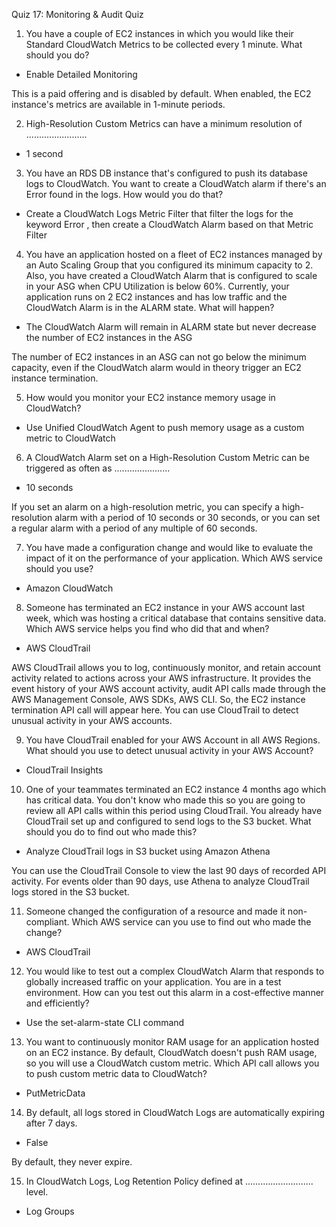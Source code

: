 Quiz 17: Monitoring & Audit Quiz

1. You have a couple of EC2 instances in which you would like their Standard CloudWatch Metrics to be collected every 1 minute. What should you do?

- Enable Detailed Monitoring

This is a paid offering and is disabled by default. When enabled, the EC2 instance's metrics are available in 1-minute periods.

2. High-Resolution Custom Metrics can have a minimum resolution of ........................

- 1 second

3. You have an RDS DB instance that's configured to push its database logs to CloudWatch. You want to create a CloudWatch alarm if there's an Error found in the logs. How would you do that?

- Create a CloudWatch Logs Metric Filter that filter the logs for the keyword Error , then create a CloudWatch Alarm based on that Metric Filter

4. You have an application hosted on a fleet of EC2 instances managed by an Auto Scaling Group that you configured its minimum capacity to 2. Also, you have created a CloudWatch Alarm that is configured to scale in your ASG when CPU Utilization is below 60%. Currently, your application runs on 2 EC2 instances and has low traffic and the CloudWatch Alarm is in the ALARM state. What will happen?

- The CloudWatch Alarm will remain in ALARM state but never decrease the number of EC2 instances in the ASG

The number of EC2 instances in an ASG can not go below the minimum capacity, even if the CloudWatch alarm would in theory trigger an EC2 instance termination.

5. How would you monitor your EC2 instance memory usage in CloudWatch?

- Use Unified CloudWatch Agent to push memory usage as a custom metric to CloudWatch

6. A CloudWatch Alarm set on a High-Resolution Custom Metric can be triggered as often as ......................

- 10 seconds

If you set an alarm on a high-resolution metric, you can specify a high-resolution alarm with a period of 10 seconds or 30 seconds, or you can set a regular alarm with a period of any multiple of 60 seconds.

7. You have made a configuration change and would like to evaluate the impact of it on the performance of your application. Which AWS service should you use?

- Amazon CloudWatch

8. Someone has terminated an EC2 instance in your AWS account last week, which was hosting a critical database that contains sensitive data. Which AWS service helps you find who did that and when?

- AWS CloudTrail

AWS CloudTrail allows you to log, continuously monitor, and retain account activity related to actions across your AWS infrastructure. It provides the event history of your AWS account activity, audit API calls made through the AWS Management Console, AWS SDKs, AWS CLI. So, the EC2 instance termination API call will appear here. You can use CloudTrail to detect unusual activity in your AWS accounts.

9. You have CloudTrail enabled for your AWS Account in all AWS Regions. What should you use to detect unusual activity in your AWS Account?

- CloudTrail Insights

10. One of your teammates terminated an EC2 instance 4 months ago which has critical data. You don't know who made this so you are going to review all API calls within this period using CloudTrail. You already have CloudTrail set up and configured to send logs to the S3 bucket. What should you do to find out who made this?

- Analyze CloudTrail logs in S3 bucket using Amazon Athena

You can use the CloudTrail Console to view the last 90 days of recorded API activity. For events older than 90 days, use Athena to analyze CloudTrail logs stored in the S3 bucket.

11. Someone changed the configuration of a resource and made it non-compliant. Which AWS service can you use to find out who made the change?

- AWS CloudTrail

12. You would like to test out a complex CloudWatch Alarm that responds to globally increased traffic on your application. You are in a test environment. How can you test out this alarm in a cost-effective manner and efficiently?

- Use the set-alarm-state CLI command

13. You want to continuously monitor RAM usage for an application hosted on an EC2 instance. By default, CloudWatch doesn't push RAM usage, so you will use a CloudWatch custom metric. Which API call allows you to push custom metric data to CloudWatch?

- PutMetricData

14. By default, all logs stored in CloudWatch Logs are automatically expiring after 7 days.

- False

By default, they never expire.

15. In CloudWatch Logs, Log Retention Policy defined at ........................... level.

- Log Groups